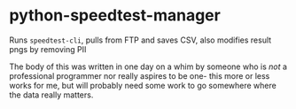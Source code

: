 # python-speedtest-manager
Runs ``speedtest-cli``, pulls from FTP and saves CSV, also modifies result pngs by removing PII

The body of this was written in one day on a whim by someone who is *not* a professional programmer nor really aspires to be one- this more or less works for me, but will probably need some work to go somewhere where the data really matters.
